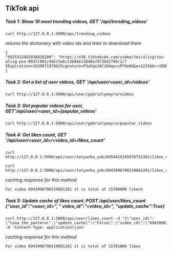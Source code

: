 ## TikTok api 

##### Task 1: Show 10 most trending videos, GET '/api/trending_videos'
    
    curl http://127.0.0.1:5000/api/trending_videos

*returns the dictionary with video ids and links to download them*
    
    {
    "6925312482038828289": "https://v58.tiktokcdn.com/video/tos/alisg/tos-alisg-pve-0037c001/492c5abc13b84e11840a7df36d1f09c2/?VExpiration=1620071970&VSignature=P3uXqx2ACiK4qscoPfde6Q&a=1233&br=1888&bt=944&cd=0%7C0%7C1&ch=0&cr=0&cs=0&cv=1&dr=0&ds=3&er=&l=20210503135921010115151101084418C6&lr=tiktok_m&mime_type=video_mp4&net=0&pl=0&qs=0&rc=anJ0cmg3Znh0MzMzMzczM0ApOjszZDQ1ODw8NzQ0aDs7Z2cyb2MvNC5oYWFgLS1fMTRzczNfYi8vYC8xLmM1LWAyLjA6Yw%3D%3D&vl=&vr="
    }

##### Task 2: Get a list of user videos, GET '/api/user/<user_id>/videos'
    
    curl http://127.0.0.1:5000/api/user/gabrielymayra/videos
    
##### Task 3: Get popular videos for user, GET'/api/user/<user_id>/popular_videos'
    
    curl http://127.0.0.1:5000/api/user/gabrielymayra/popular_videos

##### Task 4: Get likes count, GET '/api/user/<user_id>/<video_id>/likes_count'

    curl http://127.0.0.1:5000/api/user/tatyanka_yak/6954415245976751361/likes_count

    curl http://127.0.0.1:5000/api/user/tatyanka_yak/6943996796519681281/likes_count
    
*caching response for this method*

    For video 6943996796519681281 it is total of 15700000 likes%

##### Task 5: Update cache of likes count, POST /api/user/likes_count {“user_id”:”<user_id>”, ” video_id”:”<video_id>”, “update_cache”:True}

    curl http://127.0.0.1:5000/api/user/likes_count -d "{\"user_id\": \"luna_the_pantera\",\"update_cache\":\"False\",\"video_id\":\"6943996796519681281\"}" -H 'Content-Type: application/json'

*caching response for this method*

    For video 6943996796519681281 it is total of 15701000 likes